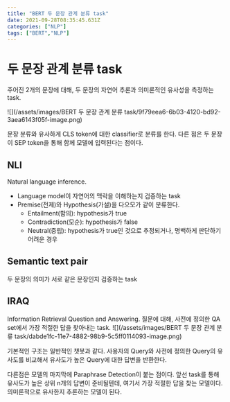 ```yaml
---
title: "BERT 두 문장 관계 분류 task"
date: 2021-09-28T08:35:45.631Z
categories: ["NLP"]
tags: ["BERT","NLP"]
---
```

# 두 문장 관계 분류 task
주어진 2개의 문장에 대해, 두 문장의 자연어 추론과 의미론적인 유사성을 측정하는 task. 

![](/assets/images/BERT 두 문장 관계 분류 task/9f79eea6-6b03-4120-bd92-3aea6143f05f-image.png)

문장 분류와 유사하게 CLS token에 대한 classifier로 분류를 한다. 다른 점은 두 문장이 SEP token을 통해 함께 모델에 입력된다는 점이다.

## NLI
Natural language inference.
- Language model이 자연어의 맥락을 이해하는지 검증하는 task
- Premise(전제)와 Hypothesis(가설)을 다으모가 같이 분류한다.
  - Entailment(함의): hypothesis가 true
  - Contradiction(모순): hypothesis가 false
  - Neutral(중립): hypothesis가 true인 것으로 추정되거나, 명백하게 판단하기 어려운 경우
  
## Semantic text pair
두 문장의 의미가 서로 같은 문장인지 검증하는 task

## IRAQ
Information Retrieval Question and Answering.
질문에 대해, 사전에 정의한 QA set에서 가장 적절한 답을 찾아내는 task.
![](/assets/images/BERT 두 문장 관계 분류 task/dabde1fc-11e7-4882-98b9-5c5ff0114093-image.png)

기본적인 구조는 일반적인 챗봇과 같다. 사용자의 Query와 사전에 정의한 Query의 유사도를 비교해서 유사도가 높은 Query에 대한 답변을 반환한다.

다른점은 모델의 마지막에 Paraphrase Detection이 붙는 점이다. 앞선 task를 통해 유사도가 높은 상위 n개의 답변이 준비될텐데, 여기서 가장 적절한 답을 찾는 모델이다. 의미론적으로 유사한지 추론하는 모델이 된다.
